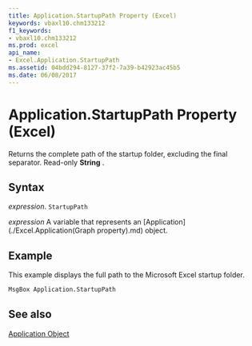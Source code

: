 ```yaml
---
title: Application.StartupPath Property (Excel)
keywords: vbaxl10.chm133212
f1_keywords:
- vbaxl10.chm133212
ms.prod: excel
api_name:
- Excel.Application.StartupPath
ms.assetid: 04bdd294-8127-37f2-7a39-b42923ac45b5
ms.date: 06/08/2017
---
```



# Application.StartupPath Property (Excel)

Returns the complete path of the startup folder, excluding the final separator. Read-only  **String** .


## Syntax

 _expression_. `StartupPath`

 _expression_ A variable that represents an [Application](./Excel.Application(Graph property).md) object.


## Example

This example displays the full path to the Microsoft Excel startup folder.


```vb
MsgBox Application.StartupPath
```


## See also


[Application Object](Excel.Application(object).md)

